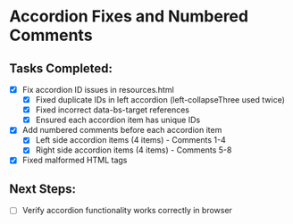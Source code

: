 # Accordion Fixes and Numbered Comments

## Tasks Completed:
- [x] Fix accordion ID issues in resources.html
  - [x] Fixed duplicate IDs in left accordion (left-collapseThree used twice)
  - [x] Fixed incorrect data-bs-target references
  - [x] Ensured each accordion item has unique IDs
- [x] Add numbered comments before each accordion item
  - [x] Left side accordion items (4 items) - Comments 1-4
  - [x] Right side accordion items (4 items) - Comments 5-8
- [x] Fixed malformed HTML tags

## Next Steps:
- [ ] Verify accordion functionality works correctly in browser
